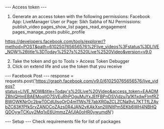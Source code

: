 --- Access token ---
1. Generate an access token with the following permissions:
Facebook App: LiveManager
User or Page: Sikh Sabha of NJ
Permissions:
    publish_video
    pages_show_list
    pages_read_engagement
    pages_manage_posts
    public_profile

https://developers.facebook.com/tools/explorer/?method=POST&path=610250765656576%2Flive_videos%3Fstatus%3DLIVE_NOW%26title%3DToday%2527s%2520Live%2520Video&version=v9.0

2. Take the token and go to Tools > Access Token Debugger
3. Click on extend life and use the token that you receive

--- Facebook Post ---
response = requests.post('https://graph.facebook.com/v9.0/610250765656576/live_videos?status=LIVE_NOW&title=Today's%20Live%20Video&access_token=EAADMZBhiQHmEBAEMoqllO7SVEuRhPOguMuYxJEfFBPnDSVidzu7a1KfxdwFlmfRZBWOWKNrOc2bwT0CdUlsoOrO4m11Ws7E7abXR0aZCLZCNa9vL7KTTfLZAvbZC63KfPfkSrvZANOCoZAzs0R4JAN2vKAkXsn2lIlNltPm5EKb6WH4NBHQQDOywTCKuy2Mq1xE6UmmzZAfJlA0oHR0ywumdN')

--- Setup ---
Check requirements file for list of packages
